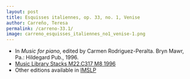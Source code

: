 ```yaml
---
layout: post
title: Esquisses italiennes, op. 33, no. 1, Venise
author: Carreño, Teresa
permalink: /carreno-33.1/
image: carreno_esquisses_italiennes_no1_venise-1.png
---
```


- In *Music for piano*, edited by Carmen  Rodriguez-Peralta. Bryn Mawr, Pa.: Hildegard Pub., 1996.
- <a href="https://tufts-primo.hosted.exlibrisgroup.com/permalink/f/bnf7qa/01TUN_ALMA21113580720003851" target="_blank">Music Library Stacks M22.C317 M8 1996</a>
- Other editions available in <a href="https://imslp.org/wiki/2_Esquisses_italiennes%2C_Opp.33-34_(Carre%C3%B1o%2C_Teresa)" target="_blank">IMSLP</a>
